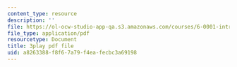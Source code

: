 ```yaml
---
content_type: resource
description: ''
file: https://ol-ocw-studio-app-qa.s3.amazonaws.com/courses/6-0001-introduction-to-computer-science-and-programming-in-python-fall-2016/a8263388f8f67a79f4eafecbc3a69198_FlGjISF3l78.pdf
file_type: application/pdf
resourcetype: Document
title: 3play pdf file
uid: a8263388-f8f6-7a79-f4ea-fecbc3a69198
---
```

